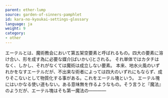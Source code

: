 ```yaml
---
parent: ether-lump
source: garden-of-sinners-pamphlet
id: kara-no-kyoukai-settings-glossary
language: ja
weight: 9
category:
- other
---
```


エーテルとは、魔術教会において第五架空要素と呼ばれるもの。四大の要素に溶け合い、形を成す為に必要な媒介[ばいかい]とされる。
それ単体ではカタチはなく、しかし、それがなくては魔術は成立しない要素。
本来、地水火風のいずれかをなすエーテルだが、不出来な術者によっては四大のいずれにもならず、成りそこないとして物質化する事がある。これをエーテル塊という。
エーテル塊にはいかなる使い道もない。ある意味無を作るようなもの。そう言うと『魔法』のようだが、エーテル塊はそも第一魔法の――――
